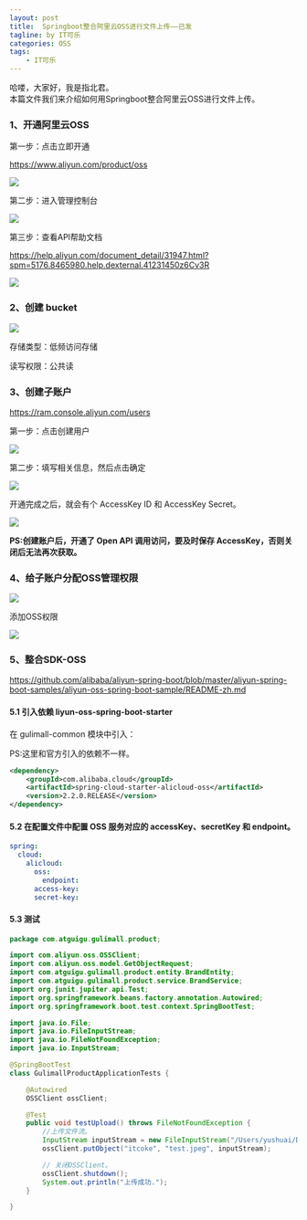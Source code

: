 ```yaml
---
layout: post
title:  Springboot整合阿里云OSS进行文件上传——已发
tagline: by IT可乐
categories: OSS
tags: 
    - IT可乐
---
```


哈喽，大家好，我是指北君。  
本篇文件我们来介绍如何用Springboot整合阿里云OSS进行文件上传。

<!--more-->
### 1、开通阿里云OSS

第一步：点击立即开通

https://www.aliyun.com/product/oss

![](http://www.javanorth.cn/assets/images/2021/itcore/uploader-oss-04.png)

第二步：进入管理控制台

![](http://www.javanorth.cn/assets/images/2021/itcore/uploader-oss-05.png)



第三步：查看API帮助文档

https://help.aliyun.com/document_detail/31947.html?spm=5176.8465980.help.dexternal.41231450z6Cv3R

![](http://www.javanorth.cn/assets/images/2021/itcore/uploader-oss-06.png)

### 2、创建 bucket

![](http://www.javanorth.cn/assets/images/2021/itcore/uploader-oss-07.png)

存储类型：低频访问存储

读写权限：公共读

### 3、创建子账户

https://ram.console.aliyun.com/users

第一步：点击创建用户

![](http://www.javanorth.cn/assets/images/2021/itcore/uploader-oss-08.png)

第二步：填写相关信息，然后点击确定

![](http://www.javanorth.cn/assets/images/2021/itcore/uploader-oss-09.png)

开通完成之后，就会有个 AccessKey ID 和 AccessKey Secret。

![](http://www.javanorth.cn/assets/images/2021/itcore/uploader-oss-10.png)

**PS:创建账户后，开通了 Open API 调用访问，要及时保存 AccessKey，否则关闭后无法再次获取。**

### 4、给子账户分配OSS管理权限

![](http://www.javanorth.cn/assets/images/2021/itcore/uploader-oss-10.png)

添加OSS权限

![](http://www.javanorth.cn/assets/images/2021/itcore/uploader-oss-11.png)



### 5、整合SDK-OSS

https://github.com/alibaba/aliyun-spring-boot/blob/master/aliyun-spring-boot-samples/aliyun-oss-spring-boot-sample/README-zh.md

#### 5.1 引入依赖 liyun-oss-spring-boot-starter

在 gulimall-common 模块中引入：

PS:这里和官方引入的依赖不一样。

```xml
<dependency>
    <groupId>com.alibaba.cloud</groupId>
    <artifactId>spring-cloud-starter-alicloud-oss</artifactId>
    <version>2.2.0.RELEASE</version>
</dependency>
```

#### 5.2 在配置文件中配置 OSS 服务对应的 accessKey、secretKey 和 endpoint。

```yml
spring:
  cloud:
    alicloud:
      oss:
        endpoint: 
      access-key: 
      secret-key: 
```

#### 5.3 测试

```java
package com.atguigu.gulimall.product;

import com.aliyun.oss.OSSClient;
import com.aliyun.oss.model.GetObjectRequest;
import com.atguigu.gulimall.product.entity.BrandEntity;
import com.atguigu.gulimall.product.service.BrandService;
import org.junit.jupiter.api.Test;
import org.springframework.beans.factory.annotation.Autowired;
import org.springframework.boot.test.context.SpringBootTest;

import java.io.File;
import java.io.FileInputStream;
import java.io.FileNotFoundException;
import java.io.InputStream;

@SpringBootTest
class GulimallProductApplicationTests {

    @Autowired
    OSSClient ossClient;

    @Test
    public void testUpload() throws FileNotFoundException {
        //上传文件流。
        InputStream inputStream = new FileInputStream("/Users/yushuai/Downloads/idea.jpeg");
        ossClient.putObject("itcoke", "test.jpeg", inputStream);

        // 关闭OSSClient。
        ossClient.shutdown();
        System.out.println("上传成功.");
    }

}
```


